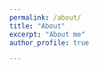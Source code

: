 ```yaml
---
permalink: /about/
title: "About"
excerpt: "About me"
author_profile: true

---
```

<!--- Hello! I am a Ph.D candidate in the Department of Political Science at the University of Wisconsin-Milwaukee. Broadly, I am interested in the study of political attitudes and behavior in various contexts. My main research agenda, initiated in my dissertation, explores unequal representation in local politics by leveraging advanced statistical methods to estimate subnational public opinion in cities. In doing so, my work bridges insights from scholarship in the fields of American political behavior, urban politics, and political methodology. Beyond this primary research agenda, I am working on multiple joint projects in the broader fields of representation, inequality, and political behavior. You can check out what I'm up to on my <a href="ajheideman.github.io/research/">research page.</a> --->

  
<!--- I am also a member of the UW-Milwaukee Experimental Politics Lab. Our research employs experimental methods to address questions about political attitudes, beliefs, and behavior. Our members have diverse substantive interests across several fields in political science. You can check us out <a href="https://experimentalpolitics.github.io">here.</a> --->
